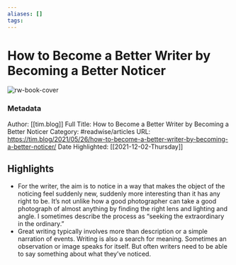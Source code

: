 ```yaml
---
aliases: []
tags:
---
```

# How to Become a Better Writer by Becoming a Better Noticer

![rw-book-cover](https://readwise-assets.s3.amazonaws.com/static/images/article4.6bc1851654a0.png)
### Metadata
Author: [[tim.blog]]
Full Title: How to Become a Better Writer by Becoming a Better Noticer
Category: #readwise/articles
URL: https://tim.blog/2021/05/26/how-to-become-a-better-writer-by-becoming-a-better-noticer/
Date Highlighted: [[2021-12-02-Thursday]]

## Highlights
- For the writer, the aim is to notice in a way that makes the object of the noticing feel suddenly new, suddenly more interesting than it has any right to be. It’s not unlike how a good photographer can take a good photograph of almost anything by finding the right lens and lighting and angle. I sometimes describe the process as “seeking the extraordinary in the ordinary.”
- Great writing typically involves more than description or a simple narration of events. Writing is also a search for meaning. Sometimes an observation or image speaks for itself. But often writers need to be able to say something about what they’ve noticed.

